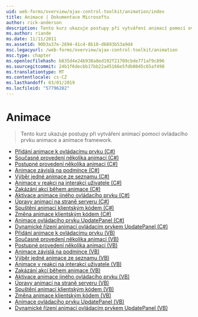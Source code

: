 ```yaml
---
uid: web-forms/overview/ajax-control-toolkit/animation/index
title: Animace | Dokumentace Microsoftu
author: rick-anderson
description: Tento kurz ukazuje postupy při vytváření animací pomocí ovládacího prvku animace a animace framework.
ms.author: riande
ms.date: 11/11/2011
ms.assetid: 90b3a37e-2694-41c4-8b10-d6893b53a9d4
msc.legacyurl: /web-forms/overview/ajax-control-toolkit/animation
msc.type: chapter
ms.openlocfilehash: b835d4e24b938a8ed192f21709cbde771af9c896
ms.sourcegitcommit: 24b1f6decbb17bb22a45166e5fdb0845c65af498
ms.translationtype: MT
ms.contentlocale: cs-CZ
ms.lasthandoff: 03/01/2019
ms.locfileid: "57796282"
---
```

<a name="animation"></a>Animace
====================
> Tento kurz ukazuje postupy při vytváření animací pomocí ovládacího prvku animace a animace framework.


- [Přidání animace k ovládacímu prvku (C#)](adding-animation-to-a-control-cs.md)
- [Současné provedení několika animací (C#)](executing-several-animations-at-the-same-time-cs.md)
- [Postupné provedení několika animací (C#)](executing-several-animations-after-each-other-cs.md)
- [Animace závislá na podmínce (C#)](animation-depending-on-a-condition-cs.md)
- [Výběr jedné animace ze seznamu (C#)](picking-one-animation-out-of-a-list-cs.md)
- [Animace v reakci na interakci uživatele (C#)](animating-in-response-to-user-interaction-cs.md)
- [Zakázání akcí během animace (C#)](disabling-actions-during-animation-cs.md)
- [Aktivace animace jiného ovládacího prvku (C#)](triggering-an-animation-in-another-control-cs.md)
- [Úpravy animací na straně serveru (C#)](modifying-animations-from-the-server-side-cs.md)
- [Spuštění animací klientským kódem (C#)](executing-animations-using-client-side-code-cs.md)
- [Změna animace klientským kódem (C#)](changing-an-animation-using-client-side-code-cs.md)
- [Animace ovládacího prvku UpdatePanel (C#)](animating-an-updatepanel-control-cs.md)
- [Dynamické řízení animací ovládacím prvkem UpdatePanel (C#)](dynamically-controlling-updatepanel-animations-cs.md)
- [Přidání animace k ovládacímu prvku (VB)](adding-animation-to-a-control-vb.md)
- [Současné provedení několika animací (VB)](executing-several-animations-at-the-same-time-vb.md)
- [Postupné provedení několika animací (VB)](executing-several-animations-after-each-other-vb.md)
- [Animace závislá na podmínce (VB)](animation-depending-on-a-condition-vb.md)
- [Výběr jedné animace ze seznamu (VB)](picking-one-animation-out-of-a-list-vb.md)
- [Animace v reakci na interakci uživatele (VB)](animating-in-response-to-user-interaction-vb.md)
- [Zakázání akcí během animace (VB)](disabling-actions-during-animation-vb.md)
- [Aktivace animace jiného ovládacího prvku (VB)](triggering-an-animation-in-another-control-vb.md)
- [Úpravy animací na straně serveru (VB)](modifying-animations-from-the-server-side-vb.md)
- [Spuštění animací klientským kódem (VB)](executing-animations-using-client-side-code-vb.md)
- [Změna animace klientským kódem (VB)](changing-an-animation-using-client-side-code-vb.md)
- [Animace ovládacího prvku UpdatePanel (VB)](animating-an-updatepanel-control-vb.md)
- [Dynamické řízení animací ovládacím prvkem UpdatePanel (VB)](dynamically-controlling-updatepanel-animations-vb.md)
